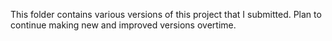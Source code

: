 This folder contains various versions of this project that I submitted. Plan to continue making new and improved versions overtime.